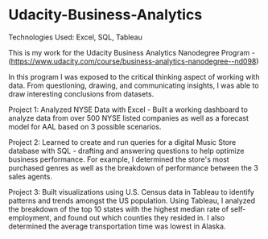 # Udacity-Business-Analytics

Technologies Used: Excel, SQL, Tableau

This is my work for the Udacity Business Analytics Nanodegree Program - (https://www.udacity.com/course/business-analytics-nanodegree--nd098)


In this program I was exposed to the critical thinking aspect of working with data. From questioning, drawing, and communicating insights, I was able to draw interesting conclusions from datasets.

Project 1: Analyzed NYSE Data with Excel - Built a working dashboard to analyze data from over 500 NYSE listed companies as well as a forecast model for AAL based on 3 possible scenarios.

Project 2: Learned to create and run queries for a digital Music Store database with SQL - drafting and answering questions to help optimize business performance. For example, I determined the store's most purchased genres as well as the breakdown of performance between the 3 sales agents.

Project 3: Built visualizations using U.S. Census data in Tableau to identify patterns and trends amongst the US population. Using Tableau, I analyzed the breakdown of the top 10 states with the highest median rate of self-employment, and found out which counties they resided in. I also determined the average transportation time was lowest in Alaska.
